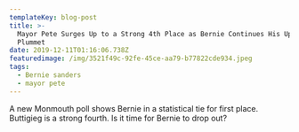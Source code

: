 ```yaml
---
templateKey: blog-post
title: >-
  Mayor Pete Surges Up to a Strong 4th Place as Bernie Continues His Upward
  Plummet 
date: 2019-12-11T01:16:06.738Z
featuredimage: /img/3521f49c-92fe-45ce-aa79-b77822cde934.jpeg
tags:
  - Bernie sanders
  - mayor pete
---
```

A new Monmouth poll shows Bernie in a statistical tie for first place. Buttigieg is a strong fourth. Is it time for Bernie to drop out?
